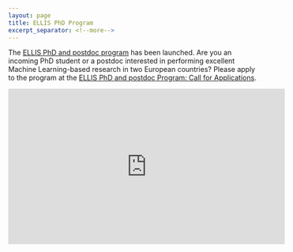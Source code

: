 ```yaml
---
layout: page
title: ELLIS PhD Program
excerpt_separator: <!--more-->
---
```


The [ELLIS PhD and postdoc program](https://www.youtube.com/watch?v=oQKoiy1qWH0) has been launched. Are you an incoming PhD student or a postdoc interested in performing excellent Machine Learning-based research in two European countries? Please apply to the program at the [ELLIS PhD and postdoc Program: Call for Applications](https://ellis.eu/news/ellis-phd-program-call-for-applications). 

<!--more-->

<iframe width="560" height="315" src="https://www.youtube-nocookie.com/embed/oQKoiy1qWH0" frameborder="0" allow="accelerometer; autoplay; clipboard-write; encrypted-media; gyroscope; picture-in-picture" allowfullscreen></iframe>
